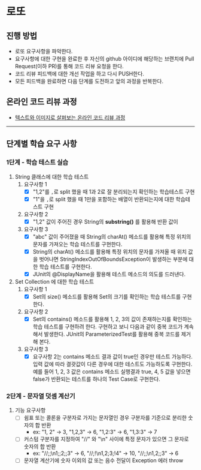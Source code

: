 # 로또

## 진행 방법

* 로또 요구사항을 파악한다.
* 요구사항에 대한 구현을 완료한 후 자신의 github 아이디에 해당하는 브랜치에 Pull Request(이하 PR)를 통해 코드 리뷰 요청을 한다.
* 코드 리뷰 피드백에 대한 개선 작업을 하고 다시 PUSH한다.
* 모든 피드백을 완료하면 다음 단계를 도전하고 앞의 과정을 반복한다.

## 온라인 코드 리뷰 과정

* [텍스트와 이미지로 살펴보는 온라인 코드 리뷰 과정](https://github.com/next-step/nextstep-docs/tree/master/codereview)

---

## 단계별 학습 요구 사항

### 1단계 - 학습 테스트 실습

1. String 클래스에 대한 학습 테스트
    1. 요구사항 1
        - [x] "1,2"를 `,`로 split 했을 때 1과 2로 잘 분리되는지 확인하는 학습테스트 구현
        - [x] "1"을 `,`로 split 했을 때 1만을 포함하는 배열이 반환되는지에 대한 학습테스트 구현
    2. 요구사항 2
        - [x] "1,2" 값이 주어진 경우 String의 **substring()** 를 활용해 반환 값이
    3. 요구사항 3
        - [x] "abc" 값이 주어졌을 때 String의 charAt() 메소드를 활용해 특정 위치의 문자를 가져오는 학습 테스트를 구현한다.
        - [x] String의 charAt() 메소드를 활용해 특정 위치의 문자를 가져올 때 위치 값을 벗어나면
          StringIndexOutOfBoundsException이 발생하는 부분에 대한 학습 테스트를 구현한다.
        - [x] JUnit의 @DisplayName을 활용해 테스트 메소드의 의도를 드러낸다.
2. Set Collection 에 대한 학습 테스트
    1. 요구사항 1
        - [x] Set의 size() 메소드를 활용해 Set의 크기를 확인하는 학습 테스트를 구현한다.
    2. 요구사항 2
        - [x] Set의 contains() 메소드를 활용해 1, 2, 3의 값이 존재하는지를 확인하는 학습 테스트를 구현하려 한다.
          구현하고 보니 다음과 같이 중복 코드가 계속해서 발생한다.
          JUnit의 ParameterizedTest를 활용해 중복 코드를 제거해 본다.
    3. 요구사항 3
        - [x] 요구사항 2는 contains 메소드 결과 값이 true인 경우만 테스트 가능하다.
          입력 값에 따라 결괏값이 다른 경우에 대한 테스트도 가능하도록 구현한다.
          예를 들어 1, 2, 3 값은 contains 메소드 실행결과 true, 4, 5 값을 넣으면 false가 반환되는 테스트를
          하나의 Test Case로 구현한다.

### 2단계 - 문자열 덧셈 계산기

1. 기능 요구사항
    - [ ] 쉼표 또는 콜론을 구분자로 가지는 문자열인 경우 구분자를 기준으로 분리한 숫자의 합 반환
        - ex: "1, 2" -> 3, "1,2,3" -> 6, "1,2:3" -> 6, "1,3:3" -> 7
    - [ ] 커스텀 구분자를 지정하여 "//" 와 "\n" 사이에 특정 문자가 있으면 그 문자로 숫자의 합 반환
        - ex: "//;;\n1;;2;;3" -> 6, "//;!\n1,2;3;!4" -> 10, "//;;\n1,2;;3" -> 6
    - [ ] 문자열 계산기에 숫자 이외의 값 또는 음수 전달이 Exception 에러 throw
